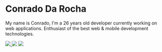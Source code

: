 

# Conrado Da Rocha

My name is Conrado, I'm a 26 years old developer currently working on web applications.
Enthusiast of the best web & mobile development technologies.

<div>
  <a href="mailto:conrado.rocha3293@gmail.com" target="_blank"><img src="https://img.shields.io/badge/Gmail-D14836?style=for-the-badge&logo=gmail&logoColor=white" target="_blank">
    <a href="https://www.instagram.com/conrado_darocha" target="_blank"><img src="https://img.shields.io/badge/Instagram-E4405F?style=for-the-badge&logo=instagram&logoColor=white" target="_blank"></a>
  <a href="http://api.whatsapp.com/send?1=pt_BR&phone=5555996562258" target="_blank"><img src="https://img.shields.io/badge/WhatsApp-25D366?style=for-the-badge&logo=whatsapp&logoColor=white" target="_blank"></a>
  </a>
</div>
